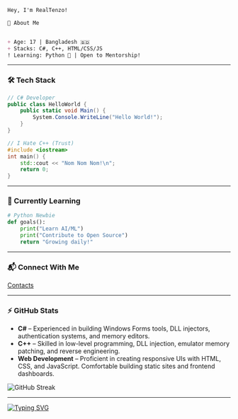 ````markdown
Hey, I'm RealTenzo! 

🚀 About Me


+ Age: 17 | Bangladesh 🇧🇩 
+ Stacks: C#, C++, HTML/CSS/JS 
! Learning: Python 🐍 | Open to Mentorship!
````

---

### 🛠 Tech Stack

```csharp
// C# Developer
public class HelloWorld {
    public static void Main() {
        System.Console.WriteLine("Hello World!");
    }
}
```

```cpp
// I Hate C++ (Trust)
#include <iostream>
int main() {
    std::cout << "Nom Nom Nom!\n";
    return 0;
}
```

---

### 🌱 Currently Learning

```python
# Python Newbie 
def goals():
    print("Learn AI/ML")
    print("Contribute to Open Source")
    return "Growing daily!"
```

---

### 📬 Connect With Me

[Contacts](https://tenzoxbio.netlify.app/)

---

### ⚡ GitHub Stats

- **C#** – Experienced in building Windows Forms tools, DLL injectors, authentication systems, and memory editors.
- **C++** – Skilled in low-level programming, DLL injection, emulator memory patching, and reverse engineering.
- **Web Development** – Proficient in creating responsive UIs with HTML, CSS, and JavaScript. Comfortable building static sites and frontend dashboards.

![GitHub Streak](https://streak-stats.demolab.com?user=RealTenzo&theme=radical&border_radius=10)

---

<a href="#">
  <img src="https://readme-typing-svg.demolab.com?font=Fira+Code&pause=1000&color=6E45E2&center=true&vCenter=true&width=435&lines=DM+me+on+Discord!;Let's+collaborate+%3A)" alt="Typing SVG" />
</a>
